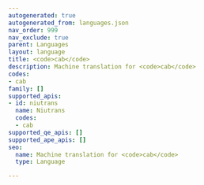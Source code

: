```yaml
---
autogenerated: true
autogenerated_from: languages.json
nav_order: 999
nav_exclude: true
parent: Languages
layout: language
title: <code>cab</code>
description: Machine translation for <code>cab</code>
codes:
- cab
family: []
supported_apis:
- id: niutrans
  name: Niutrans
  codes:
  - cab
supported_qe_apis: []
supported_ape_apis: []
seo:
  name: Machine translation for <code>cab</code>
  type: Language

---
```


